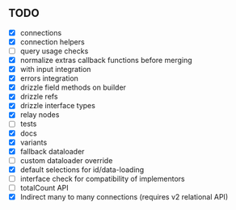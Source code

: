 ## TODO

- [x] connections
- [x] connection helpers
- [ ] query usage checks
- [x] normalize extras callback functions before merging
- [x] with input integration
- [x] errors integration
- [x] drizzle field methods on builder
- [x] drizzle refs
- [x] drizzle interface types
- [x] relay nodes
- [ ] tests
- [x] docs
- [x] variants
- [x] fallback dataloader
- [ ] custom dataloader override
- [x] default selections for id/data-loading
- [ ] interface check for compatibility of implementors
- [ ] totalCount API
- [x] Indirect many to many connections (requires v2 relational API)
